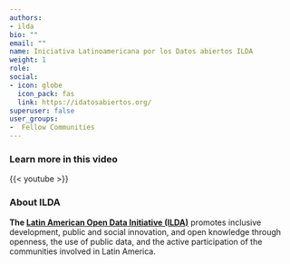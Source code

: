 ```yaml
---
authors:
- ilda
bio: ""
email: ""
name: Iniciativa Latinoamericana por los Datos abiertos ILDA
weight: 1
role: 
social:
- icon: globe
  icon_pack: fas
  link: https://idatosabiertos.org/
superuser: false
user_groups:
-  Fellow Communities
---
```


### Learn more in this video

{{< youtube  >}} 

### About ILDA

**The [Latin American Open Data Initiative (ILDA)](https://idatosabiertos.org/)** promotes inclusive development, public and social innovation, and open knowledge through openness, the use of public data, and the active participation of the communities involved in Latin America.


